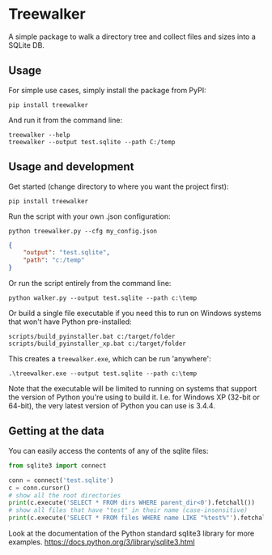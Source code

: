 # Treewalker

A simple package to walk a directory tree and collect files and sizes into a SQLite DB.

## Usage

For simple use cases, simply install the package from PyPI:
```commandline
pip install treewalker
```
And run it from the command line:
```commandline
treewalker --help
treewalker --output test.sqlite --path C:/temp
```

## Usage and development

Get started (change directory to where you want the project first):
```commandline
pip install treewalker
```

Run the script with your own .json configuration:
```commandline
python treewalker.py --cfg my_config.json
```

```my_config.json
{
    "output": "test.sqlite",
    "path": "c:/temp"
}
```

Or run the script entirely from the command line:
```commandline
python walker.py --output test.sqlite --path c:\temp
```

Or build a single file executable if you need this to run on Windows systems that won't have Python pre-installed:
```commandline
scripts/build_pyinstaller.bat c:/target/folder
scripts/build_pyinstaller_xp.bat c:/target/folder

```
This creates a `treewalker.exe`, which can be run 'anywhere':
```commandline
.\treewalker.exe --output test.sqlite --path c:\temp
```

Note that the executable will be limited to running on systems that support the version of Python you're using to build it. I.e. for Windows XP (32-bit or 64-bit), the very latest version of Python you can use is 3.4.4.

## Getting at the data

You can easily access the contents of any of the sqlite files:
```python
from sqlite3 import connect

conn = connect('test.sqlite')
c = conn.cursor()
# show all the root directories
print(c.execute('SELECT * FROM dirs WHERE parent_dir<0').fetchall())
# show all files that have "test" in their name (case-insensitive)
print(c.execute('SELECT * FROM files WHERE name LIKE "%test%"').fetchall())
```
Look at the documentation of the Python standard sqlite3 library for more examples. https://docs.python.org/3/library/sqlite3.html